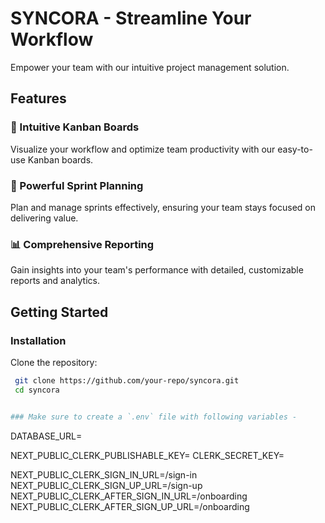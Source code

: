 # SYNCORA - Streamline Your Workflow

Empower your team with our intuitive project management solution.

## Features

### 🚀 Intuitive Kanban Boards

Visualize your workflow and optimize team productivity with our easy-to-use Kanban boards.

### 📅 Powerful Sprint Planning

Plan and manage sprints effectively, ensuring your team stays focused on delivering value.

### 📊 Comprehensive Reporting

Gain insights into your team's performance with detailed, customizable reports and analytics.

## Getting Started

### Installation

Clone the repository:

```sh
 git clone https://github.com/your-repo/syncora.git
 cd syncora


### Make sure to create a `.env` file with following variables -

```
DATABASE_URL=

NEXT_PUBLIC_CLERK_PUBLISHABLE_KEY=
CLERK_SECRET_KEY=

NEXT_PUBLIC_CLERK_SIGN_IN_URL=/sign-in
NEXT_PUBLIC_CLERK_SIGN_UP_URL=/sign-up
NEXT_PUBLIC_CLERK_AFTER_SIGN_IN_URL=/onboarding
NEXT_PUBLIC_CLERK_AFTER_SIGN_UP_URL=/onboarding
```
